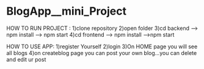 # BlogApp__mini_Project

HOW TO RUN PROJECT :
1)clone repository
2)open folder
3)cd backend --> npm install --> npm start
4)cd frontend --> npm install -->npm start


HOW TO USE APP:
1)register Yourself
2)login 
3)On HOME page you will see all blogs
4)on createblog page you can post your own blog...you can delete and edit ur post

